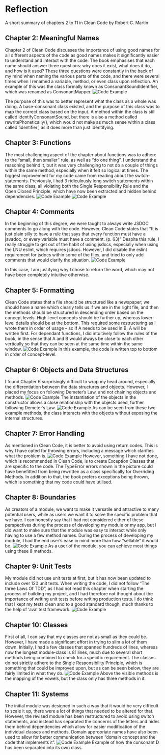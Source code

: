 # Reflection
A short summary of chapters 2 to 11 in Clean Code by Robert C. Martin

## Chapter 2: Meaningful Names
Chapter 2 of Clean Code discusses the importance of using good names for all different aspects of the code as good names makes it significantly easier to understand and interact with the code. The book emphasises that each name should answer three questions: why does it exist, what does it do, and how is it used? These three questions were constantly in the back of my mind when naming the various parts of the code, and there were several times when I renamed a variable, method, or even class upon reflection. An example of this was the class formally known as ConsonantSoundIdentifier, which was renamed as ConsonantMapper.
![Code Example](code-images/ch2.png)

The purpose of this was to better represent what the class as a whole was doing. A base-consonant class existed, and the purpose of this class was to map the correct class based on the input. A method within the class is still called identifyConsonantSound, but there is also a method called rewritePhonetically(), which would not make as much sense within a class called ‘identifier’, as it does more than just identifying.


## Chapter 3: Functions
The most challenging aspect of the chapter about functions was to adhere to the “small, then smaller” rule, as well as “do one thing”. I understand the reasoning behind it, but it was very challenging to not do a couple of things within the same method, especially when it felt so logical at times. The biggest improvement for my code came from reading about the switch-statements. Previously, I had 3 ridiculously long switch statements within the same class, all violating both the Single Responsibility Rule and the Open Closed Principle, which have now been extracted and hidden behind dependencies.
![Code Example](code-images/ch3.png)
![Code Example](code-images/ch3.1.png)


## Chapter 4: Comments
In the beginning of this degree, we were taught to always write JSDOC comments to go along with the code. However, Clean Code states that “It is just plain silly to have a rule that says that every function must have a javadoc, or every variable must have a comment. (p. 63)” Despite this rule, I really struggle to get out of the habit of using jsdocs, especially when using the LNU eslint, which requires jsdocs. However, I did disable the eslint requirement for jsdocs within some of the files, and tried to only add comments that would clarify the situation.
![Code Example](code-images/ch4.png)

In this case, I am justifying why I chose to return the word, which may not have been completely intuitive otherwise.


## Chapter 5: Formatting
Clean Code states that a file should be structured like a newspaper; we should have a name which clearly tells us if we are in the right file, and then the methods should be structured in descending order based on the concept levels. High-level concepts should be further up, whereas lower-level details should be at the bottom. This required some restructuring as I wrote them in order of usage – so if A needs to be used in B, A will be written first. For dependant functions, I did intuitively follow the rules of the book, in the sense that A and B would always be close to each other vertically so that they can be seen at the same time within the same window.
![Code Example](code-images/ch5.png)
In this example, the code is written top to bottom in order of concept-level.


## Chapter 6: Objects and Data Structures
I found Chapter 6 surprisingly difficult to wrap my head around, especially the differentiation between the data structures and objects. However, I placed my focus on following Demeter’s Law, and not chaining objects and methods.
![Code Example](code-images/ch6.png)
The instantiation of the objects in the constructor allows a close relationship with the objects used, further following Demeter’s Law.
![Code Example](code-images/ch6.1.png)
As can be seen from these two example methods, the class interacts with the objects without exposing the internal structures.


## Chapter 7: Error Handling
As mentioned in Clean Code, it is better to avoid using return codes. This is why I have opted for throwing errors, including a message which clarifies what the problem is.
![Code Example](./code-images/ch7.png)
However, something I have not done, which is recommended in Clean Code, is to create Exception Classes that are specific to the code. The TypeError errors shown in the picture could have benefitted from being rewritten as a class specifically for Overriding Methods. In addition to that, the book prefers exceptions being thrown, which is something that my code could have utilised.


## Chapter 8: Boundaries
As creators of a module, we want to make it versatile and attractive to many potential users, while as users we want it to solve the specific problem that we have. I can honestly say that I had not considered either of these perspectives during the process of developing my module or my app,  but I did want to make sure that the module was easy to interact while only having to use a few method names. During the process of developing my module, I had the end user’s ease in mind more than how “sellable” it would be.
![Code Example](code-images/ch8.png)
As a user of the module, you can achieve most things using these 8 methods.

## Chapter 9: Unit Tests
My module did not use unit tests at first, but it has now been updated to include over 120 unit tests. When writing the code, I did not follow “The three Laws Of TDD”, as I had not read this chapter when starting the process of building my project, and I had therefore not thought about the importance of writing unit tests before writing production tests. I do think that I kept my tests clean and to a good standard though, much thanks to the help of ‘ava’ test framework.
![Code Example](code-images/ch9.png)

## Chapter 10: Classes
First of all, I can say that my classes are not as small as they could be. However, I have made a significant effort in trying to slim a lot of them down. Initially, I had a few classes that spanned hundreds of lines, whereas now the longest module-class is 81 lines, much due to several short methods being combined to check for a specific requirement. The classes do not strictly adhere to the Single Responsibility Principle, which is something that could be improved upon, but as can be seen below, they are fairly limited in what they do.
![Code Example](code-images/ch10.png)
Above the visible methods is the mapping of the vowels, but the class only has three methods in it.


## Chapter 11: Systems
The initial module was designed in such a way that it would be very difficult to scale it up, there were a lot of things that needed to be altered for that. However, the revised module has been restructured to avoid using switch statements, and instead has separated the concerns of the letters and hides them behind dependencies which allow for easier modification of the individual classes and methods. Domain appropriate names have also been used to allow for better communication between “domain concept and the code that implements it”.
![Code Example](code-images/ch11.png)
Example of how the consonant D has been separated into its own class.



 
